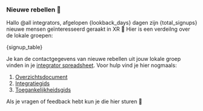 ### Nieuwe rebellen :star2: 

Hallo @all integrators, afgelopen {lookback_days} dagen zijn {total_signups} nieuwe mensen geïnteresseerd geraakt in XR :tada: Hier is een verdeilng over de lokale groepen:

{signup_table}

Je kan de contactgegevens van nieuwe rebellen uit jouw lokale groep vinden in je [integrator spreadsheet](https://cloud.extinctionrebellion.nl/index.php/f/381175). Voor hulp vind je hier nogmaals:

1. [Overzichtsdocument](https://cloud.extinctionrebellion.nl/index.php/s/NQFRpEYjrj6WdLi)
2. [Integratiegids](https://cloud.extinctionrebellion.nl/index.php/s/xmGF8CZxospLzsm)
3. [Toegankelijkheidsgids](https://cloud.extinctionrebellion.nl/index.php/s/fa354G6366Xb9xi)

Als je vragen of feedback hebt kun je die hier sturen :handshake:
